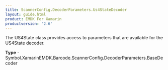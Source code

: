 ```yaml
---
title: ScannerConfig.DecoderParameters.Us4StateDecoder
layout: guide.html 
product: EMDK For Xamarin 
productversion: '2.6' 
---
```

The US4State class provides access to parameters that are available for the US4State decoder.

**Type** - Symbol.XamarinEMDK.Barcode.ScannerConfig.DecoderParameters.BaseDecoder



